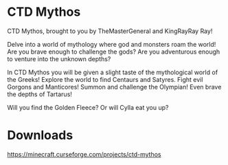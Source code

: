 # CTD Mythos
CTD Mythos, brought to you by TheMasterGeneral and KingRayRay Ray!
  
 
  
Delve into a world of mythology where god and monsters roam the world!  Are you brave enough to challenge the gods?  Are you adventurous enough to venture into the unknown depths?
  
  
  
In CTD Mythos you will be given a slight taste of the mythological world of the Greeks!  Explore the world to find Centaurs and Satyres.  Fight evil Gorgons and Manticores!  Summon and challenge the Olympian!  Even brave the depths of Tartarus!
  
   
  
Will you find the Golden Fleece?  Or will Cylla eat you up?
  
# Downloads  
https://minecraft.curseforge.com/projects/ctd-mythos